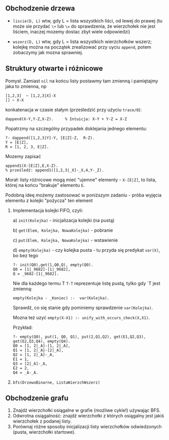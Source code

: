 ## Obchodzenie drzewa
* `liscie(D, L)` wtw, gdy L = lista wszystkich liści, od lewej do prawej (tu może sie przydać `\+` lub `\=` do sprawdzenia, że wierzchołek nie jest liściem, inaczej mozemy dostac zbyt wiele odpowiedzi)

* `wszerz(D, L)` wtw, gdy L = lista wszystkich wierzchołków wszerz; kolejkę można na początek zrealizować przy uyciu `append`, potem zobaczymy jak mozna sprawniej.

Struktury otwarte i różnicowe
--------------------------

Pomysł. Zamiast `nil` na końcu listy postawmy tam zmienną i pamiętajmy jaka to zmienna, np
```
[1,2,3]  ~ [1,2,3|X]-X
[] ~ X-X
```

konkatenacja w czasie stałym (prześledzić przy użyciu `trace/0`):

```
dappend(X-Y,Y-Z,X-Z).     % Intuicja: X-Y + Y-Z = X-Z
```

Popatrzmy na szczególny przypadek doklejania jednego elementu:

```
?- dappend([1,2,3|Y]-Y, [E|Z]-Z,  R-Z).
Y = [E|Z],
R = [1, 2, 3, E|Z].
```

Mozemy zapisać
```
append1(X-[E|Z],E,X-Z).
% prześledź: append1([1,2,3|_X]-_X,4,Y-_Z).
```
Morał: listy różnicowe mogą mieć "ujemne" elementy - `X-[E|Z]`, to lista, której na końcu "brakuje" elementu `E`.

Podobną ideę możemy zastosować w poniższym zadaniu - próba wyjęcia elementu z kolejki "pożycza" ten element

1. Implementacja kolejki FIFO, czyli:

     a) `init(Kolejka)` - inicjalizacja kolejki (na pustą)

     b) `get(Elem, Kolejka, NowaKolejka)` - pobranie

     c) `put(Elem, Kolejka, NowaKolejka)` - wstawienie

     d) `empty(Kolejka)` - czy kolejka pusta - tu przyda się predykat `var(X)`, bo bez tego

     ```
     ?- init(Q0),get(1,Q0,Q), empty(Q0).
     Q0 = [1|_9682]-[1|_9682],
     Q = _9682-[1|_9682].
     ```
    
     Nie dla każdego termu T `T-T` reprezentuje listę pustą, tylko gdy `T jest zmienną:

     ```
     empty(Kolejka - _Koniec) :-  var(Kolejka).
     ```

     Sprawdź, co się stanie gdy pominiemy sprawdzenie `var(Kolejka)`.

     Mozna też uzyć `empty(X-X1) :- unify_with_occurs_check(X,X1)`.
     
     Przykład:
     
     ```
     ?- empty(Q0), put(1, Q0, Q1), put(2,Q1,Q2), get(E1,Q2,Q3), get(E2,Q3,Q4), empty(Q4).
     Q0 = [1, 2|_A]-[1, 2|_A],
     Q1 = [1, 2|_A]-[2|_A],
     Q2 = [1, 2|_A]-_A,
     E1 = 1,
     Q3 = [2|_A]-_A,
     E2 = 2,
     Q4 = _A-_A.
     ```
2. `bfs(DrzewoBinarne, ListaWierzchWszerz)`

## Obchodzenie grafu

1. Znajdź wierzchołki osiągalne w grafie (możliwe cykle!) używając BFS.
2. Odwrotna osiągalność: znajdź wierzchołki z których osiągalny jest jakiś wierzchołek z podanej listy.
3. Porównaj różne sposoby inicjalizacji listy wierzchołków odwiedzonych (pusta, wierzchołki startowe).
